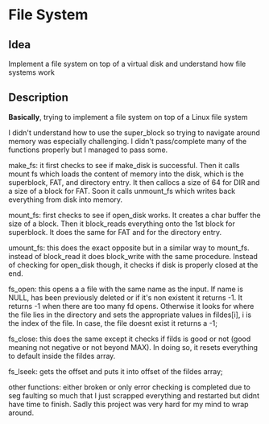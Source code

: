 # File System
## Idea
Implement a file system on top of a virtual disk and understand how file systems work

## Description
**Basically**, trying to implement a file system on top of a Linux file system

I didn't understand how to use the super_block so trying to navigate around memory was especially challenging. I didn't pass/complete many of the functions properly but I managed to pass some.

make_fs: it first checks to see if make_disk is successful. Then it calls mount fs which loads the content of memory into the disk, which is the superblock, FAT, and directory entry.
It then callocs a size of 64 for DIR and a size of a block for FAT. Soon it calls unmount_fs which writes back everything from disk into memory.

mount_fs: first checks to see if open_disk works. It creates a char buffer the size of a block. Then it block_reads everything onto the 1st block for superblock. It does the same for FAT and for the directory entry.

umount_fs: this does the exact opposite but in a similar way to mount_fs. instead of block_read it does block_write with the same procedure. Instead of checking for open_disk though, it checks if disk is properly closed at the end.

fs_open: this opens a a file with the same name as the input. If name is NULL, has been previously deleted or if it's non existent it returns -1. It returns -1 when there are too many fd opens. Otherwise it looks for where the file lies in the directory and sets the appropriate values in fildes[i], i is the index of the file. In case, the file doesnt exist it returns a -1;

fs_close: this does the same except it checks if filds is good or not (good meaning not negative or not beyond MAX). In doing so, it resets everything to default inside the fildes array.

fs_lseek: gets the offset and puts it into offset of the fildes array;

other functions: either broken or only error checking is completed due to seg faulting so much that I just scrapped everything and restarted but didnt have time to finish. Sadly this project was very hard for my mind to wrap around.
